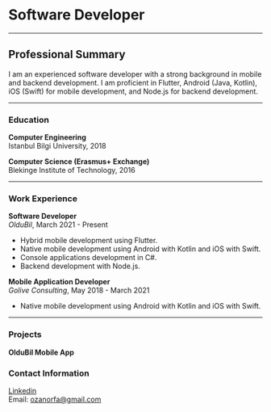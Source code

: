 # Software Developer

---

## Professional Summary
I am an experienced software developer with a strong background in mobile and backend development. I am proficient in Flutter, Android (Java, Kotlin), iOS (Swift) for mobile development, and Node.js for backend development. 

---

### Education
**Computer Engineering**  
Istanbul Bilgi University, 2018

**Computer Science (Erasmus+ Exchange)**  
Blekinge Institute of Technology, 2016

---
### Work Experience
**Software Developer**  
_OlduBil_, March 2021 - Present
- Hybrid mobile development using Flutter.
- Native mobile development using Android with Kotlin and iOS with Swift.
- Console applications development in C#.
- Backend development with Node.js.

**Mobile Application Developer**  
_Golive Consulting_, May 2018 - March 2021
- Native mobile development using Android with Kotlin and iOS with Swift.

---
### Projects
**OlduBil Mobile App**

### Contact Information
[Linkedin](www.linkedin.com/in/ozan-orfa-464b6611b)  
Email: [ozanorfa@gmail.com](mailto:ozanorfa@gmail.com)

